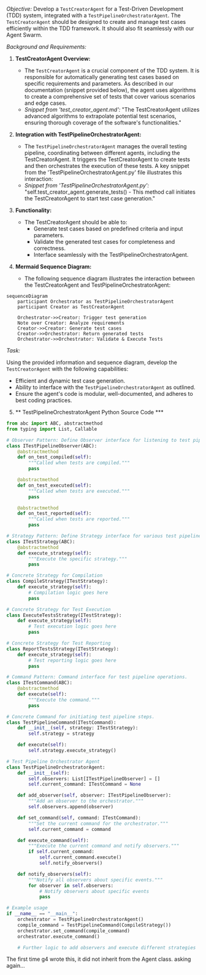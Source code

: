 *Objective:* Develop a `TestCreatorAgent` for a Test-Driven Development (TDD) system, integrated with a `TestPipelineOrchestratorAgent`. The `TestCreatorAgent` should be designed to create and manage test cases efficiently within the TDD framework.  It should also fit seamlessly with our Agent Swarm.

*Background and Requirements:*

1. **TestCreatorAgent Overview:**
   - The `TestCreatorAgent` is a crucial component of the TDD system. It is responsible for automatically generating test cases based on specific requirements and parameters. As described in our documentation (snippet provided below), the agent uses algorithms to create a comprehensive set of tests that cover various scenarios and edge cases.
   - *Snippet from 'test_creator_agent.md':* "The TestCreatorAgent utilizes advanced algorithms to extrapolate potential test scenarios, ensuring thorough coverage of the software's functionalities."

2. **Integration with TestPipelineOrchestratorAgent:**
   - The `TestPipelineOrchestratorAgent` manages the overall testing pipeline, coordinating between different agents, including the TestCreatorAgent. It triggers the TestCreatorAgent to create tests and then orchestrates the execution of these tests. A key snippet from the 'TestPipelineOrchestratorAgent.py' file illustrates this interaction:
   - *Snippet from 'TestPipelineOrchestratorAgent.py':* "self.test_creator_agent.generate_tests() - This method call initiates the TestCreatorAgent to start test case generation."

3. **Functionality:**
   - The TestCreatorAgent should be able to:
     - Generate test cases based on predefined criteria and input parameters.
     - Validate the generated test cases for completeness and correctness.
     - Interface seamlessly with the TestPipelineOrchestratorAgent.

4. **Mermaid Sequence Diagram:**
   - The following sequence diagram illustrates the interaction between the TestCreatorAgent and TestPipelineOrchestratorAgent:

```mermaid
sequenceDiagram
    participant Orchestrator as TestPipelineOrchestratorAgent
    participant Creator as TestCreatorAgent

    Orchestrator->>Creator: Trigger test generation
    Note over Creator: Analyze requirements
    Creator->>Creator: Generate test cases
    Creator->>Orchestrator: Return generated tests
    Orchestrator->>Orchestrator: Validate & Execute Tests
```

*Task:*

Using the provided information and sequence diagram, develop the `TestCreatorAgent` with the following capabilities:
- Efficient and dynamic test case generation.
- Ability to interface with the `TestPipelineOrchestratorAgent` as outlined.
- Ensure the agent's code is modular, well-documented, and adheres to best coding practices.

5. ** TestPipelineOrchestratorAgent Python Source Code ***

```python
from abc import ABC, abstractmethod
from typing import List, Callable

# Observer Pattern: Define Observer interface for listening to test pipeline events.
class ITestPipelineObserver(ABC):
    @abstractmethod
    def on_test_compiled(self):
        """Called when tests are compiled."""
        pass

    @abstractmethod
    def on_test_executed(self):
        """Called when tests are executed."""
        pass

    @abstractmethod
    def on_test_reported(self):
        """Called when tests are reported."""
        pass

# Strategy Pattern: Define Strategy interface for various test pipeline strategies.
class ITestStrategy(ABC):
    @abstractmethod
    def execute_strategy(self):
        """Execute the specific strategy."""
        pass

# Concrete Strategy for Compilation
class CompileStrategy(ITestStrategy):
    def execute_strategy(self):
        # Compilation logic goes here
        pass

# Concrete Strategy for Test Execution
class ExecuteTestsStrategy(ITestStrategy):
    def execute_strategy(self):
        # Test execution logic goes here
        pass

# Concrete Strategy for Test Reporting
class ReportTestsStrategy(ITestStrategy):
    def execute_strategy(self):
        # Test reporting logic goes here
        pass

# Command Pattern: Command interface for test pipeline operations.
class ITestCommand(ABC):
    @abstractmethod
    def execute(self):
        """Execute the command."""
        pass

# Concrete Command for initiating test pipeline steps.
class TestPipelineCommand(ITestCommand):
    def __init__(self, strategy: ITestStrategy):
        self.strategy = strategy

    def execute(self):
        self.strategy.execute_strategy()

# Test Pipeline Orchestrator Agent
class TestPipelineOrchestratorAgent:
    def __init__(self):
        self.observers: List[ITestPipelineObserver] = []
        self.current_command: ITestCommand = None

    def add_observer(self, observer: ITestPipelineObserver):
        """Add an observer to the orchestrator."""
        self.observers.append(observer)

    def set_command(self, command: ITestCommand):
        """Set the current command for the orchestrator."""
        self.current_command = command

    def execute_command(self):
        """Execute the current command and notify observers."""
        if self.current_command:
            self.current_command.execute()
            self.notify_observers()

    def notify_observers(self):
        """Notify all observers about specific events."""
        for observer in self.observers:
            # Notify observers about specific events
            pass

# Example usage
if __name__ == "__main__":
    orchestrator = TestPipelineOrchestratorAgent()
    compile_command = TestPipelineCommand(CompileStrategy())
    orchestrator.set_command(compile_command)
    orchestrator.execute_command()

    # Further logic to add observers and execute different strategies
```


The first time g4 wrote this, it did not inherit from the Agent class.
asking again...
